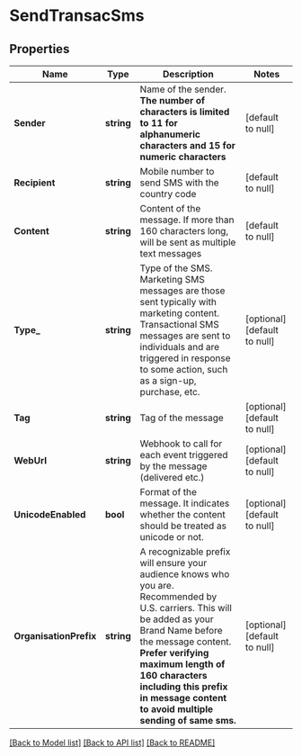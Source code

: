 # SendTransacSms

## Properties
Name | Type | Description | Notes
------------ | ------------- | ------------- | -------------
**Sender** | **string** | Name of the sender. **The number of characters is limited to 11 for alphanumeric characters and 15 for numeric characters** | [default to null]
**Recipient** | **string** | Mobile number to send SMS with the country code | [default to null]
**Content** | **string** | Content of the message. If more than 160 characters long, will be sent as multiple text messages | [default to null]
**Type_** | **string** | Type of the SMS. Marketing SMS messages are those sent typically with marketing content. Transactional SMS messages are sent to individuals and are triggered in response to some action, such as a sign-up, purchase, etc. | [optional] [default to null]
**Tag** | **string** | Tag of the message | [optional] [default to null]
**WebUrl** | **string** | Webhook to call for each event triggered by the message (delivered etc.) | [optional] [default to null]
**UnicodeEnabled** | **bool** | Format of the message. It indicates whether the content should be treated as unicode or not. | [optional] [default to null]
**OrganisationPrefix** | **string** | A recognizable prefix will ensure your audience knows who you are. Recommended by U.S. carriers. This will be added as your Brand Name before the message content. **Prefer verifying maximum length of 160 characters including this prefix in message content to avoid multiple sending of same sms.** | [optional] [default to null]

[[Back to Model list]](../README.md#documentation-for-models) [[Back to API list]](../README.md#documentation-for-api-endpoints) [[Back to README]](../README.md)



